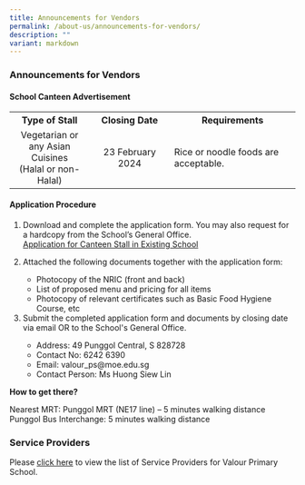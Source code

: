 ```yaml
---
title: Announcements for Vendors
permalink: /about-us/announcements-for-vendors/
description: ""
variant: markdown
---
```

### Announcements for Vendors

#### School Canteen Advertisement

<table>
	<tbody>
	<tr>
		<th width="28%" style="text-align: center">Type of Stall</th>
		<th width="28%" style="text-align: center">Closing Date</th>
		<th width="44%" style="text-align: center">Requirements</th>
	</tr>
	<tr>
		<td width="28%" style="text-align: center">Vegetarian or any Asian Cuisines <br>(Halal or non-Halal)</td>
		<td width="28%" style="text-align: center">23 February 2024</td>
		<td width="44%" style="text-align: left">Rice or noodle foods are acceptable.</td>
		</tr>
	<tr>
	</tr>
</tbody>
</table>

#### Application Procedure
<ol>
<li>Download and complete the application form. You may also request for a hardcopy from the School’s General Office.</li>
<a href="/files/Announcements%20for%20Vendors/Canteen/application%20for%20canteen%20stall%20in%20existing%20school.pdf">Application for Canteen Stall in Existing School</a>
	
<p>	
</p><li>Attached the following documents together with the application form:</li>
<ul>
	<li>Photocopy of the NRIC (front and back)</li>
	<li>List of proposed menu and pricing for all items</li>
	<li>Photocopy of relevant certificates such as Basic Food Hygiene Course, etc</li>
	</ul>
<li>Submit the completed application form and documents by closing date via email OR to the School's General Office.</li>
<ul>
	<li>Address: 49 Punggol Central, S 828728</li>
	<li>Contact No: 6242 6390</li>
	<li>Email: valour_ps@moe.edu.sg</li>
	<li>Contact Person: Ms Huong Siew Lin</li>
	</ul>
	</ol>

**How to get there?**

Nearest MRT: Punggol MRT (NE17 line) – 5 minutes walking distance<br>
Punggol Bus Interchange: 5 minutes walking distance


	
### Service Providers

Please [click here](/about-us/general-information/service-providers/) to view the list of Service Providers for Valour Primary School.